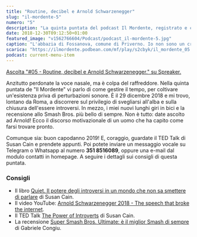 ```yaml
---
title: "Routine, decibel e Arnold Schwarzenegger"
slug: "il-mordente-5"
numero: "5"
description: "La quinta puntata del podcast Il Mordente, registrato e curato da Riccardo Palombo."
date: 2018-12-30T09:12:50+01:00
featured_image: "v1562766604/Podcast/podcast_il-mordente-5.jpg"
caption: "L'abbazia di Fossanova, comune di Priverno. Io non sono un credente, ma certi luoghi..."
scarica: "https://ilmordente.podbean.com/mf/play/s2cbyk/il_mordente_05.mp3"
podcast: current-menu-item
---
```


<a class="spreaker-player" href="https://www.spreaker.com/episode/16592804" data-resource="episode_id=16592804" data-width="100%" data-height="200" data-theme="light" data-playlist="false" data-playlist-continuous="false" data-autoplay="false" data-live-autoplay="false" data-chapters-image="true" data-episode-image-position="right" data-hide-logo="false" data-hide-likes="false" data-hide-comments="false" data-hide-sharing="false" >Ascolta "#05 - Routine, decibel e Arnold Schwarzenegger." su Spreaker.</a>

Anzitutto perdonate la voce nasale, ma è colpa del raffreddore. Nella quinta puntata de "Il Mordente" vi parlo di come gestire il tempo, per coltivare un'esistenza priva di perturbazioni sonore. È il 29 dicembre 2018 e mi trovo, lontano da Roma, a discorrere sul privilegio di svegliarsi all'alba e sulla chiusura dell'essere introversi. In mezzo, i miei nuovi lunghi giri in bici e la recensione allo Smash Bros. più bello di sempre. Non è tutto: date ascolto ad Arnold! Ecco il discorso motivazionale di un uomo che ha capito come farsi trovare pronto. 

Comunque sia: buon capodanno 2019! E, coraggio, guardate il TED Talk di Susan Cain e prendete appunti. Poi potete inviare un messaggio vocale su Telegram o Whatsapp al numero **351 8516089**, oppure una e-mail dal modulo contatti in homepage. A seguire i dettagli sui consigli di questa puntata.

### Consigli
<ul>
<li>Il libro <a class="text-info" href="https://amzn.to/2RozP91" target="_blank" rel="nofollow" title="Vedi il libro Quiet su Amazon">Quiet. Il potere degli introversi in un mondo che non sa smettere di parlare</a> di Susan Cain.</li>
<li>Il video YouTube: <a class="text-info" href="https://youtu.be/eWJVvNptHZ4"  rel="nofollow" target="_blank" title="Vai al video Youtube di Arnold">Arnold Schwarzenegger 2018 - The speech that broke the internet</a>.</li>
<li>Il TED Talk <a class="text-info" href="https://www.ted.com/talks/susan_cain_the_power_of_introverts" target="_blank" title="Vedi TED Talk di Susan Cain">The Power of Introverts</a> di Susan Cain.</li>
<li>La recensione <a class="text-info" href="https://games.hdblog.it/2018/12/24/super-smash-bros-ultimate-recensione-switch/" target="_blank" title="Vai alla recensione di Gabriele Congiu su HDblog.it">Super Smash Bros. Ultimate: è il miglior Smash di sempre</a> di Gabriele Congiu.</li>
</ul>